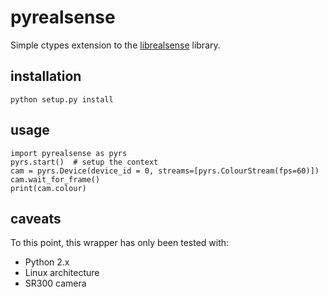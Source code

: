# pyrealsense
Simple ctypes extension to the [librealsense](https://github.com/IntelRealSense/librealsense) library. 

## installation

    python setup.py install

## usage

    import pyrealsense as pyrs
    pyrs.start()  # setup the context
    cam = pyrs.Device(device_id = 0, streams=[pyrs.ColourStream(fps=60)])
    cam.wait_for_frame()
    print(cam.colour)

## caveats
To this point, this wrapper has only been tested with:
- Python 2.x
- Linux architecture
- SR300 camera

